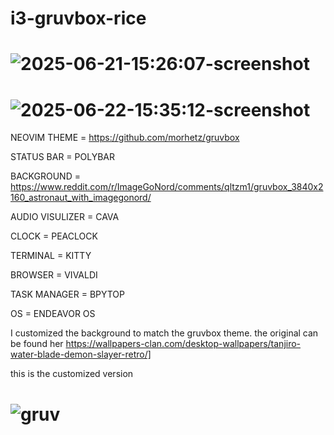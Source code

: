 # i3-gruvbox-rice
# ![2025-06-21-15:26:07-screenshot](https://github.com/user-attachments/assets/927fa042-1ff1-4ccc-9875-12292675d0bf)
# ![2025-06-22-15:35:12-screenshot](https://github.com/user-attachments/assets/7d430059-5514-4d99-b32b-bb07ba7d5574)


NEOVIM THEME = https://github.com/morhetz/gruvbox

STATUS BAR = POLYBAR

BACKGROUND = https://www.reddit.com/r/ImageGoNord/comments/qltzm1/gruvbox_3840x2160_astronaut_with_imagegonord/

AUDIO VISULIZER = CAVA

CLOCK = PEACLOCK

TERMINAL = KITTY

BROWSER = VIVALDI

TASK MANAGER = BPYTOP

OS = ENDEAVOR OS

I customized the background to match the gruvbox theme. the original can be found her https://wallpapers-clan.com/desktop-wallpapers/tanjiro-water-blade-demon-slayer-retro/]

this is the customized version
# ![gruv](https://github.com/user-attachments/assets/cefec775-6222-4320-a4d6-9fa320fbaf28)
